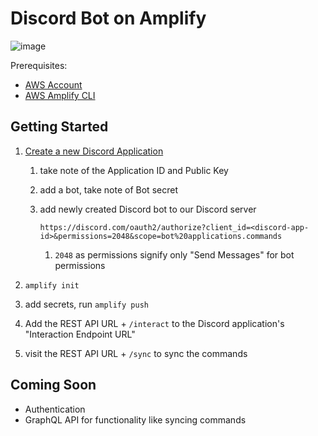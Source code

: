 # Discord Bot on Amplify

![image](https://user-images.githubusercontent.com/5033303/132928672-95479b10-c0c8-4bde-9bf7-7150eee73787.png)

Prerequisites:

- [AWS Account](https://aws.amazon.com/account/)
- [AWS Amplify CLI](https://www.npmjs.com/package/@aws-amplify/cli)

## Getting Started

1. [Create a new Discord Application](https://discord.com/developers/applications)

   1. take note of the Application ID and Public Key
   2. add a bot, take note of Bot secret
   3. add newly created Discord bot to our Discord server

      ```text
      https://discord.com/oauth2/authorize?client_id=<discord-app-id>&permissions=2048&scope=bot%20applications.commands
      ```

      1. `2048` as permissions signify only "Send Messages" for bot permissions

2. `amplify init`
3. add secrets, run `amplify push`
4. Add the REST API URL + `/interact` to the Discord application's "Interaction Endpoint URL"
5. visit the REST API URL + `/sync` to sync the commands

## Coming Soon

- Authentication
- GraphQL API for functionality like syncing commands
